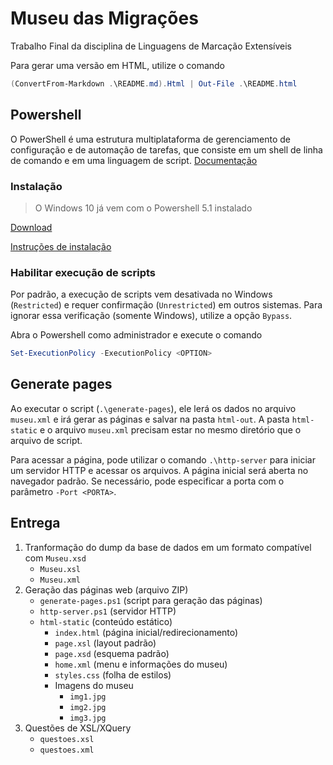 # Museu das Migrações

Trabalho Final da disciplina de Linguagens de Marcação Extensíveis

Para gerar uma versão em HTML, utilize o comando

```powershell
(ConvertFrom-Markdown .\README.md).Html | Out-File .\README.html
```

## Powershell

O PowerShell é uma estrutura multiplataforma de gerenciamento de configuração e de automação de tarefas, que consiste em um shell de linha de comando e em uma linguagem de script. [Documentação](https://docs.microsoft.com/pt-br/powershell/scripting/overview)

### Instalação

>O Windows 10 já vem com o Powershell 5.1 instalado

[Download](https://github.com/PowerShell/PowerShell/releases/latest)

[Instruções de instalação](https://docs.microsoft.com/pt-br/powershell/scripting/install/installing-powershell)

### Habilitar execução de scripts

Por padrão, a execução de scripts vem desativada no Windows (`Restricted`) e requer confirmação (`Unrestricted`) em outros sistemas. Para ignorar essa verificação (somente Windows), utilize a opção `Bypass`.

Abra o Powershell como administrador e execute o comando

```powershell
Set-ExecutionPolicy -ExecutionPolicy <OPTION>
```

## Generate pages

Ao executar o script (`.\generate-pages`), ele lerá os dados no arquivo `museu.xml` e irá gerar as páginas e salvar na pasta `html-out`. A pasta `html-static` e o arquivo `museu.xml` precisam estar no mesmo diretório que o arquivo de script.

Para acessar a página, pode utilizar o comando `.\http-server` para iniciar um servidor HTTP e acessar os arquivos. A página inicial será aberta no navegador padrão. Se necessário, pode especificar a porta com o parâmetro `-Port <PORTA>`.

## Entrega

1. Tranformação do dump da base de dados em um formato compatível com `Museu.xsd`
   - `Museu.xsl`
   - `Museu.xml`
2. Geração das páginas web (arquivo ZIP)
   - `generate-pages.ps1` (script para geração das páginas)
   - `http-server.ps1` (servidor HTTP)
   - `html-static` (conteúdo estático)
       - `index.html` (página inicial/redirecionamento)
       - `page.xsl` (layout padrão)
       - `page.xsd` (esquema padrão)
       - `home.xml` (menu e informações do museu)
       - `styles.css` (folha de estilos)
       - Imagens do museu
         - `img1.jpg`
         - `img2.jpg`
         - `img3.jpg`
3. Questões de XSL/XQuery
   - `questoes.xsl`
   - `questoes.xml`
